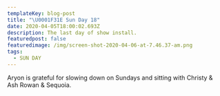 ```yaml
---
templateKey: blog-post
title: "\U0001F31E Sun Day 18"
date: 2020-04-05T18:00:02.693Z
description: The last day of show install.
featuredpost: false
featuredimage: /img/screen-shot-2020-04-06-at-7.46.37-am.png
tags:
  - SUN DAY
---
```

Aryon is grateful for slowing down on Sundays and sitting with Christy & Ash Rowan & Sequoia. 

![]()